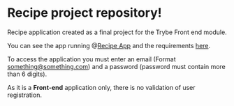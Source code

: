 # Recipe project repository!

Recipe application created as a final project for the Trybe Front end module.

You can see the app running @[Recipe App](https://recipes-app-chi.vercel.app/) and the requirements [here](./ReadmeTrybe.md).

To access the application you must enter an email (Format something@something.com) and a password (password must contain more than 6 digits).

As it is a **Front-end** application only, there is no validation of user registration.

